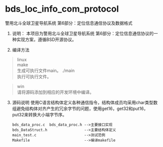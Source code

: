 # bds_loc_info_com_protocol
警用北斗全球卫星导航系统 第6部分：定位信息通信协议及数据格式

1.  说明：
  本项目为警用北斗全球卫星导航系统 第6部分：定位信息通信协议的一种实现方案，遵循BSD开源协议。

2. 编译方法
>linux  
		make      
生成可执行文件main。 
		./main   
执行可执行文件。

>win  
    请将源码添加到相应的开发环境中编译。

3.  源码说明
使用C语言结构体定义各种通信指令，结构体成员均采用char类型数组避免结构体对齐产生的冗余字节的问题，使用get16，get32和put16，put32来转换大小端字节序。

		bds_data_proc.c  bds_data_proc.h -->主要接口实现  
		bds_DataStruct.h                 -->主要结构体定义  
		main_test.c                      -->测试范例    
		Makefile                         -->编译makefile
